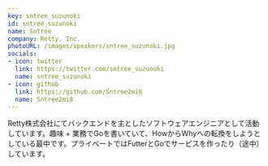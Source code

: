 ```yaml
---
key: sntree_suzunoki
id: sntree_suzunoki
name: Sntree
company: Retty, Inc.
photoURL: /images/speakers/sntree_suzunoki.jpg
socials:
- icon: twitter
  link: https://twitter.com/sntree_suzunoki
  name: sntree_suzunoki
- icon: github
  link: https://github.com/Sntree2mi8
  name: Sntree2mi8
---
```

Retty株式会社にてバックエンドを主としたソフトウェアエンジニアとして活動しています。趣味 + 業務でGoを書いていて、HowからWhyへの転換をしようとしている最中です。プライベートではFutterとGoでサービスを作ったり（途中）しています。